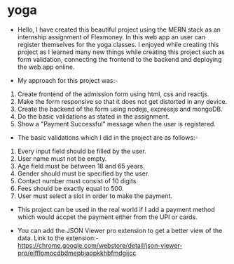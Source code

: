 # yoga

- Hello, I have created this beautiful project using the MERN stack as an internship assignment of Flexmoney. In this web app an user can register themselves for the yoga classes.
I enjoyed while creating this project as I learned many new things while creating this project such as form validation, connecting the frontend to the backend and deploying the web app
online.

- My approach for this project was:-
1. Create frontend of the admission form using html, css and reactjs.
2. Make the form responsive so that it does not get distorted in any device.
3. Create the backend of the form using nodejs, expressjs and mongoDB.
4. Do the basic validations as stated in the assignment.
5. Show a "Payment Successful" message when the user is registered.

- The basic validations which I did in the project are as follows:-
1. Every input field should be filled by the user.
2. User name must not be empty.
3. Age field must be between 18 and 65 years.
4. Gender should must be specified by the user.
5. Contact number must consist of 10 digits.
6. Fees should be exactly equal to 500.
7. User must select a slot in order to make the payment.

- This project can be used in the real world if I add a payment method which would accpet the payment either from the UPI or cards.

- You can add the JSON Viewer pro extension to get a better view of the data.
Link to the extension:- https://chrome.google.com/webstore/detail/json-viewer-pro/eifflpmocdbdmepbjaopkkhbfmdgijcc
